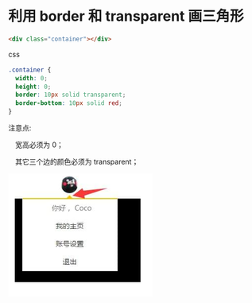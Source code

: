 # 利用 border 和 transparent 画三角形

```html
<div class="container"></div>
```

css

```css
.container {
  width: 0;
  height: 0;
  border: 10px solid transparent;
  border-bottom: 10px solid red;
}
```

注意点:

&ensp;&ensp;宽高必须为 0；

&ensp;&ensp;其它三个边的颜色必须为 transparent；

![1726496679752](./images/code/1726496679752.png)
